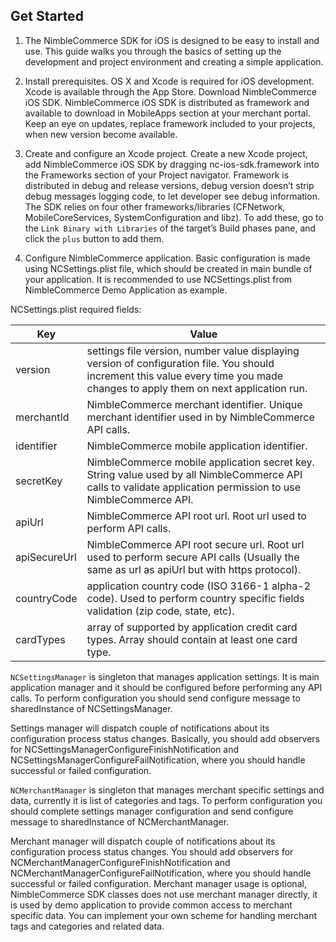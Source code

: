 ## Get Started

1. The NimbleCommerce SDK for iOS is designed to be easy to install and use. This guide walks you through the basics of setting up the development and project environment and creating a simple application.

2. Install prerequisites. OS X and Xcode is required for iOS development. Xcode is available through the App Store.
Download NimbleCommerce iOS SDK. NimbleCommerce iOS SDK is distributed as framework and available to download in MobileApps section at your merchant portal. Keep an eye on updates, replace framework included to your projects, when new version become available.

3. Create and configure an Xcode project. Create a new Xcode project, add NimbleCommerce iOS SDK by dragging nc-ios-sdk.framework into the Frameworks section of your Project navigator. Framework is distributed in debug and release versions, debug version doesn’t strip debug messages logging code, to let developer see debug information.
The SDK relies on four other frameworks/libraries (CFNetwork, MobileCoreServices, SystemConfiguration and libz). To add these, go to the `Link Binary with Libraries` of the target’s Build phases pane, and click the `plus` button to add them.

4. Configure NimbleCommerce application. Basic configuration is made using NCSettings.plist file, which should be created in main bundle of your application. It is recommended to use NCSettings.plist from NimbleCommerce Demo Application as example.

NCSettings.plist required fields:

Key | Value
--------- | ---------
version | settings file version, number value displaying version of configuration file. You should increment this value every time you made changes to apply them on next application run.
merchantId | NimbleCommerce merchant identifier. Unique merchant identifier used in by NimbleCommerce API calls.
identifier | NimbleCommerce mobile application identifier. 
secretKey | NimbleCommerce mobile application secret key. String value used by all NimbleCommerce API calls to validate application permission to use NimbleCommerce API.
apiUrl | NimbleCommerce API root url. Root url used to perform API calls.
apiSecureUrl | NimbleCommerce API root secure url. Root url used to perform secure API calls (Usually the same as url as apiUrl but with https protocol).
countryCode | application country code (ISO 3166-1 alpha-2 code). Used to perform country specific fields validation (zip code, state, etc).
cardTypes | array of supported by application credit card types. Array should contain at least one card type. 

`NCSettingsManager` is singleton that manages application settings. It is main application manager and it should be configured before performing any API calls. To perform configuration you should send configure message to sharedInstance of NCSettingsManager.

Settings manager will dispatch couple of notifications about its configuration process status changes. Basically, you should add observers for NCSettingsManagerConfigureFinishNotification and NCSettingsManagerConfigureFailNotification, where you should handle successful or failed configuration.

`NCMerchantManager` is singleton that manages merchant specific settings and data, currently it is list of categories and tags. To perform configuration you should complete settings manager configuration and send configure message to sharedInstance of NCMerchantManager. 

Merchant manager will dispatch couple of notifications about its configuration process status changes. You should add observers for NCMerchantManagerConfigureFinishNotification and NCMerchantManagerConfigureFailNotification, where you should handle successful or failed configuration. Merchant manager usage is optional, NimbleCommerce SDK classes does not use merchant manager directly, it is used by demo application to provide common access to merchant specific data. You can implement your own scheme for handling merchant tags and categories and related data.

